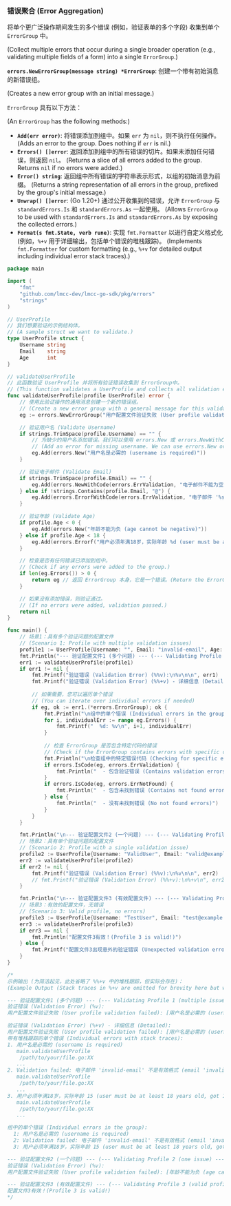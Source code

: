 <!--
 * Author: Martin <lmccc.dev@gmail.com>
 * Co-Author: AI Assistant
 * Description: This document was collaboratively developed by Martin and AI Assistant.
-->

### 错误聚合 (Error Aggregation)

将单个更广泛操作期间发生的多个错误 (例如，验证表单的多个字段) 收集到单个 `ErrorGroup` 中。

(Collect multiple errors that occur during a single broader operation (e.g., validating multiple fields of a form) into a single `ErrorGroup`.)

**`errors.NewErrorGroup(message string) *ErrorGroup`**: 创建一个带有初始消息的新错误组。

(Creates a new error group with an initial message.)

`ErrorGroup` 具有以下方法：

(An `ErrorGroup` has the following methods:)

- **`Add(err error)`**: 将错误添加到组中。如果 `err` 为 `nil`，则不执行任何操作。
  (Adds an error to the group. Does nothing if `err` is nil.)
- **`Errors() []error`**: 返回添加到组中的所有错误的切片。如果未添加任何错误，则返回 `nil`。
  (Returns a slice of all errors added to the group. Returns `nil` if no errors were added.)
- **`Error() string`**: 返回组中所有错误的字符串表示形式，以组的初始消息为前缀。
  (Returns a string representation of all errors in the group, prefixed by the group's initial message.)
- **`Unwrap() []error`**: (Go 1.20+) 通过公开收集到的错误，允许 `ErrorGroup` 与 `standardErrors.Is` 和 `standardErrors.As` 一起使用。
  (Allows `ErrorGroup` to be used with `standardErrors.Is` and `standardErrors.As` by exposing the collected errors.)
- **`Format(s fmt.State, verb rune)`**: 实现 `fmt.Formatter` 以进行自定义格式化 (例如，`%+v` 用于详细输出，包括单个错误的堆栈跟踪)。
  (Implements `fmt.Formatter` for custom formatting (e.g., `%+v` for detailed output including individual error stack traces).)

```go
package main

import (
	"fmt"
	"github.com/lmcc-dev/lmcc-go-sdk/pkg/errors"
	"strings"
)

// UserProfile
// 我们想要验证的示例结构体。
// (A sample struct we want to validate.)
type UserProfile struct {
	Username string
	Email    string
	Age      int
}

// validateUserProfile
// 此函数验证 UserProfile 并将所有验证错误收集到 ErrorGroup中。
// (This function validates a UserProfile and collects all validation errors into an ErrorGroup.)
func validateUserProfile(profile UserProfile) error {
	// 使用此验证操作的通用消息创建一个新的错误组。
	// (Create a new error group with a general message for this validation operation.)
	eg := errors.NewErrorGroup("用户配置文件验证失败 (User profile validation failed)")

	// 验证用户名 (Validate Username)
	if strings.TrimSpace(profile.Username) == "" {
		// 为缺少的用户名添加错误。我们可以使用 errors.New 或 errors.NewWithCode。
		// (Add an error for missing username. We can use errors.New or errors.NewWithCode.)
		eg.Add(errors.New("用户名是必需的 (username is required)"))
	}

	// 验证电子邮件 (Validate Email)
	if strings.TrimSpace(profile.Email) == "" {
		eg.Add(errors.NewWithCode(errors.ErrValidation, "电子邮件不能为空 (email cannot be empty)"))
	} else if !strings.Contains(profile.Email, "@") {
		eg.Add(errors.ErrorfWithCode(errors.ErrValidation, "电子邮件 '%s' 不是有效格式 (email '%s' is not a valid format)", profile.Email))
	}

	// 验证年龄 (Validate Age)
	if profile.Age < 0 {
		eg.Add(errors.New("年龄不能为负 (age cannot be negative)"))
	} else if profile.Age < 18 {
		eg.Add(errors.Errorf("用户必须年满18岁，实际年龄 %d (user must be at least 18 years old, got %d)", profile.Age))
	}

	// 检查是否有任何错误已添加到组中。
	// (Check if any errors were added to the group.)
	if len(eg.Errors()) > 0 {
		return eg // 返回 ErrorGroup 本身，它是一个错误。(Return the ErrorGroup itself, which is an error.)
	}

	// 如果没有添加错误，则验证通过。
	// (If no errors were added, validation passed.)
	return nil
}

func main() {
	// 场景1：具有多个验证问题的配置文件
	// (Scenario 1: Profile with multiple validation issues)
	profile1 := UserProfile{Username: "", Email: "invalid-email", Age: 15}
	fmt.Println("--- 验证配置文件1 (多个问题) --- (--- Validating Profile 1 (multiple issues) ---)")
	err1 := validateUserProfile(profile1)
	if err1 != nil {
		fmt.Printf("验证错误 (Validation Error) (%%v):\n%v\n\n", err1)
		fmt.Printf("验证错误 (Validation Error) (%%+v) - 详细信息 (Detailed):\n%+v\n", err1)
		
		// 如果需要，您可以遍历单个错误
		// (You can iterate over individual errors if needed)
		if eg, ok := err1.(*errors.ErrorGroup); ok {
			fmt.Println("\n组中的单个错误 (Individual errors in the group):")
			for i, individualErr := range eg.Errors() {
				fmt.Printf("  %d: %v\n", i+1, individualErr)
			}
			
			// 检查 ErrorGroup 是否包含特定代码的错误
			// (Check if the ErrorGroup contains errors with specific codes)
			fmt.Println("\n检查组中的特定错误代码 (Checking for specific error codes in the group):")
			if errors.IsCode(eg, errors.ErrValidation) {
				fmt.Println("  - 包含验证错误 (Contains validation errors)")
			}
			if errors.IsCode(eg, errors.ErrNotFound) {
				fmt.Println("  - 包含未找到错误 (Contains not found errors)")
			} else {
				fmt.Println("  - 没有未找到错误 (No not found errors)")
			}
		}
	}

	fmt.Println("\n--- 验证配置文件2 (一个问题) --- (--- Validating Profile 2 (one issue) ---)")
	// 场景2：具有单个验证问题的配置文件
	// (Scenario 2: Profile with a single validation issue)
	profile2 := UserProfile{Username: "ValidUser", Email: "valid@example.com", Age: -5}
	err2 := validateUserProfile(profile2)
	if err2 != nil {
		fmt.Printf("验证错误 (Validation Error) (%%v):\n%v\n\n", err2)
		// fmt.Printf("验证错误 (Validation Error) (%%+v):\n%+v\n", err2) // %%+v 也会显示每个错误的堆栈跟踪 (%+v would also show stack traces for each error)
	}

	fmt.Println("\n--- 验证配置文件3 (有效配置文件) --- (--- Validating Profile 3 (valid profile) ---)")
	// 场景3：有效的配置文件，无错误
	// (Scenario 3: Valid profile, no errors)
	profile3 := UserProfile{Username: "TestUser", Email: "test@example.com", Age: 30}
	err3 := validateUserProfile(profile3)
	if err3 == nil {
		fmt.Println("配置文件3有效！(Profile 3 is valid!)")
	} else {
		fmt.Printf("配置文件3出现意外的验证错误 (Unexpected validation error for Profile 3): %v\n", err3)
	}
}

/*
示例输出 (为简洁起见，此处省略了 %%+v 中的堆栈跟踪，但实际会存在)：
(Example Output (Stack traces in %+v are omitted for brevity here but would be present)):

--- 验证配置文件1 (多个问题) --- (--- Validating Profile 1 (multiple issues) ---)
验证错误 (Validation Error) (%v):
用户配置文件验证失败 (User profile validation failed): [用户名是必需的 (username is required); 电子邮件 'invalid-email' 不是有效格式 (email 'invalid-email' is not a valid format); 用户必须年满18岁，实际年龄 15 (user must be at least 18 years old, got 15)]

验证错误 (Validation Error) (%+v) - 详细信息 (Detailed):
用户配置文件验证失败 (User profile validation failed): [用户名是必需的 (username is required); 电子邮件 'invalid-email' 不是有效格式 (email 'invalid-email' is not a valid format); 用户必须年满18岁，实际年龄 15 (user must be at least 18 years old, got 15)]
带有堆栈跟踪的单个错误 (Individual errors with stack traces):
1. 用户名是必需的 (username is required)
   main.validateUserProfile
   	/path/to/your/file.go:XX
   ...
2. Validation failed: 电子邮件 'invalid-email' 不是有效格式 (email 'invalid-email' is not a valid format)
   main.validateUserProfile
   	/path/to/your/file.go:XX
   ...
3. 用户必须年满18岁，实际年龄 15 (user must be at least 18 years old, got 15)
   main.validateUserProfile
   	/path/to/your/file.go:XX
   ...

组中的单个错误 (Individual errors in the group):
  1: 用户名是必需的 (username is required)
  2: Validation failed: 电子邮件 'invalid-email' 不是有效格式 (email 'invalid-email' is not a valid format)
  3: 用户必须年满18岁，实际年龄 15 (user must be at least 18 years old, got 15)

--- 验证配置文件2 (一个问题) --- (--- Validating Profile 2 (one issue) ---)
验证错误 (Validation Error) (%v):
用户配置文件验证失败 (User profile validation failed): [年龄不能为负 (age cannot be negative)]

--- 验证配置文件3 (有效配置文件) --- (--- Validating Profile 3 (valid profile) ---)
配置文件3有效！(Profile 3 is valid!)
*/
``` 